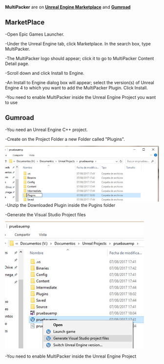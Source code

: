 **MultiPacker** are on [**Unreal Engine Marketplace**](https://www.unrealengine.com/marketplace/multipacker-texture-and-material-packer?sessionInvalidated=true) and [**Gumroad**](https://gumroad.com/products/cYyEo/edit)
## MarketPlace
-Open Epic Games Launcher.

-Under the Unreal Engine tab, click Marketplace. In the search box, type MultiPacker.

-The MultiPacker logo should appear; click it to go to MultiPacker Content Detail page.

-Scroll down and click Install to Engine.

-An Install to Engine dialog box will appear; select the version(s) of Unreal Engine 4 to which you want to add the MultiPacker Plugin. Click Install.

-You need to enable MultiPacker inside the Unreal Engine Project you want to use
## Gumroad
-You need an Unreal Engine C++ project.

-Create on the Project Folder a new Folder called "Plugins".

![Image](https://github.com/cheke/MultiPacker/blob/master/Doc/2-Plugin.jpg)
-Unzip the Downloaded Plugin inside the Pugins folder

-Generate the Visual Studio Project files

![Image](https://github.com/cheke/MultiPacker/blob/master/Doc/4_generate.jpg)

-You need to enable MultiPacker inside the Unreal Engine Project
